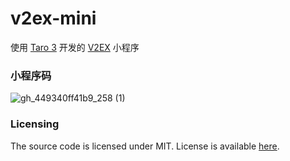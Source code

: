 # v2ex-mini

使用 [Taro 3](https://github.com/nervjs/taro) 开发的 [V2EX](https://www.v2ex.com/) 小程序

### 小程序码

![gh_449340ff41b9_258 (1)](https://user-images.githubusercontent.com/22173084/229358064-94516c25-8b37-4655-9663-9a4a63c55b27.jpg)

### Licensing

The source code is licensed under MIT. License is available [here](/LICENSE).
